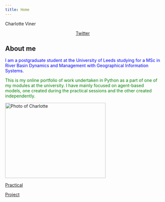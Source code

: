 ```yaml
---
title: Home
---
```


Charlotte Viner

<p style="text-align:center"><a href="https://twitter.com/charlotteviner" target ="_blank">Twitter</a></p>

## About me

<div>
  
<col><p><span style = "color:blue">I am a postgraduate student at the University of Leeds studying for a MSc in River Basin Dynamics and Management with Geographical Information Systems.</span></p>

<p><span style = "color:green">This is my online portfolio of work undertaken in Python as a part of one of my modules at the university. I have mainly focused on agent-based models, one created during the practical sessions and the other created independently.</span></col></p>

</div>
<div>
<p><col><img src="https://charlotteviner.github.io/images/profilephoto.jpg" width="326" height="245" alt="Photo of Charlotte"></col></p>
</div>

[Practical](https://charlotteviner.github.io/practical.html)

[Project](https://charlotteviner.github.io/index2.html)


